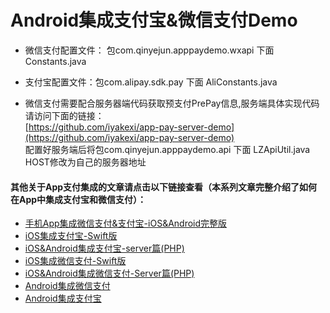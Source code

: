# Android集成支付宝&微信支付Demo

- 微信支付配置文件： 包com.qinyejun.apppaydemo.wxapi 下面 Constants.java  

- 支付宝配置文件：包com.alipay.sdk.pay 下面 AliConstants.java  

- 微信支付需要配合服务器端代码获取预支付PrePay信息,服务端具体实现代码请访问下面的链接：  
[https://github.com/iyakexi/app-pay-server-demo](https://github.com/iyakexi/app-pay-server-demo)  
配置好服务端后将包com.qinyejun.apppaydemo.api 下面 LZApiUtil.java  HOST修改为自己的服务器地址  

#### 其他关于App支付集成的文章请点击以下链接查看（本系列文章完整介绍了如何在App中集成支付宝和微信支付）：  
- [手机App集成微信支付&支付宝-iOS&Android完整版](http://fsblog.me/ios/app-wechatpay-alipay-ios-android/)
- [iOS集成支付宝-Swift版](http://fsblog.me/ios/ios-alipay-swift)
- [iOS&Android集成支付宝-server篇(PHP)](http://fsblog.me/php/ios-android-alipay-server/)
- [iOS集成微信支付-Swift版](http://fsblog.me/ios/ios-wechatpay-swift/)
- [iOS&Android集成微信支付-Server篇(PHP)](http://fsblog.me/php/ios-wechatpay-server-php/)
- [Android集成微信支付](http://fsblog.me/android/android-wechatpay/)
- [Android集成支付宝](http://fsblog.me/android/android-alipay/)
